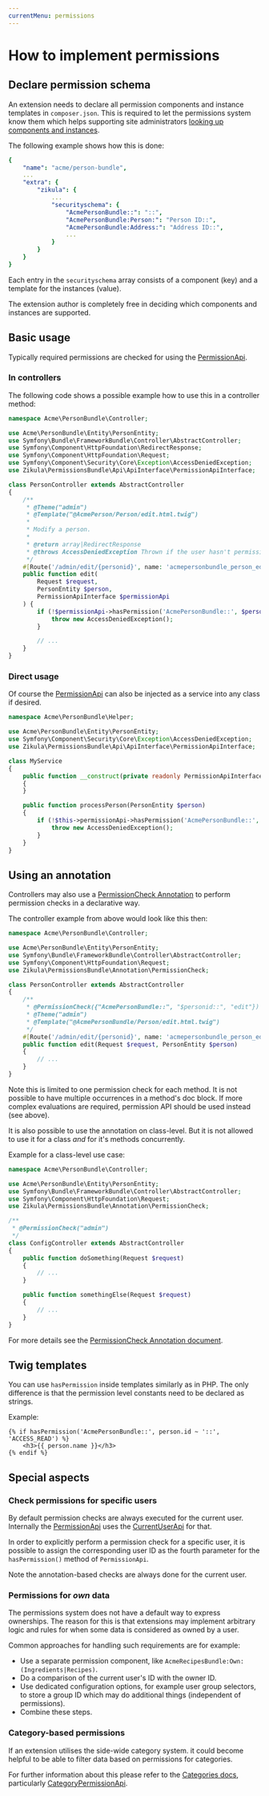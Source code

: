 ```yaml
---
currentMenu: permissions
---
```

# How to implement permissions

## Declare permission schema

An extension needs to declare all permission components and instance templates in `composer.json`. This is required to let the permissions system know them which helps supporting site administrators [looking up components and instances](../Management.md).

The following example shows how this is done:

```yaml
{
    "name": "acme/person-bundle",
    ...
    "extra": {
        "zikula": {
            ...
            "securityschema": {
                "AcmePersonBundle::": "::",
                "AcmePersonBundle:Person:": "Person ID::",
                "AcmePersonBundle:Address:": "Address ID::",
                ...
            }
        }
    }
}
```

Each entry in the `securityschema` array consists of a component (key) and a template for the instances (value).

The extension author is completely free in deciding which components and instances are supported.

## Basic usage

Typically required permissions are checked for using the [PermissionApi](PermissionApi.md).

### In controllers

The following code shows a possible example how to use this in a controller method:

```php
namespace Acme\PersonBundle\Controller;

use Acme\PersonBundle\Entity\PersonEntity;
use Symfony\Bundle\FrameworkBundle\Controller\AbstractController;
use Symfony\Component\HttpFoundation\RedirectResponse;
use Symfony\Component\HttpFoundation\Request;
use Symfony\Component\Security\Core\Exception\AccessDeniedException;
use Zikula\PermissionsBundle\Api\ApiInterface\PermissionApiInterface;

class PersonController extends AbstractController
{
    /**
     * @Theme("admin")
     * @Template("@AcmePerson/Person/edit.html.twig")
     *
     * Modify a person.
     *
     * @return array|RedirectResponse
     * @throws AccessDeniedException Thrown if the user hasn't permissions to edit the person
     */
    #[Route('/admin/edit/{personid}', name: 'acmepersonbundle_person_edit', requirements: ['personid' => "^[1-9]\d*$"])]
    public function edit(
        Request $request,
        PersonEntity $person,
        PermissionApiInterface $permissionApi
    ) {
        if (!$permissionApi->hasPermission('AcmePersonBundle::', $person->getId() . '::', ACCESS_EDIT)) {
            throw new AccessDeniedException();
        }

        // ...
    }
}
```

### Direct usage

Of course the [PermissionApi](PermissionApi.md) can also be injected as a service into any class if desired.

```php
namespace Acme\PersonBundle\Helper;

use Acme\PersonBundle\Entity\PersonEntity;
use Symfony\Component\Security\Core\Exception\AccessDeniedException;
use Zikula\PermissionsBundle\Api\ApiInterface\PermissionApiInterface;

class MyService
{
    public function __construct(private readonly PermissionApiInterface $permissionApi)
    {
    }

    public function processPerson(PersonEntity $person)
    {
        if (!$this->permissionApi->hasPermission('AcmePersonBundle::', $person->getId() . '::', ACCESS_EDIT)) {
            throw new AccessDeniedException();
        }
    }
}
```

## Using an annotation

Controllers may also use a [PermissionCheck Annotation](PermissionCheckAnnotation.md) to perform permission checks in a declarative way.

The controller example from above would look like this then:

```php
namespace Acme\PersonBundle\Controller;

use Acme\PersonBundle\Entity\PersonEntity;
use Symfony\Bundle\FrameworkBundle\Controller\AbstractController;
use Symfony\Component\HttpFoundation\Request;
use Zikula\PermissionsBundle\Annotation\PermissionCheck;

class PersonController extends AbstractController
{
    /**
     * @PermissionCheck({"AcmePersonBundle::", "$personid::", "edit"})
     * @Theme("admin")
     * @Template("@AcmePersonBundle/Person/edit.html.twig")
     */
    #[Route('/admin/edit/{personid}', name: 'acmepersonbundle_person_edit', requirements: ['personid' => "^[1-9]\d*$"])]
    public function edit(Request $request, PersonEntity $person)
    {
        // ...
    }
}
```

Note this is limited to one permission check for each method. It is not possible to have multiple occurrences in a method's doc block. If more complex evaluations are required, permission API should be used instead (see above).

It is also possible to use the annotation on class-level. But it is not allowed to use it for a class *and* for it's methods concurrently.

Example for a class-level use case:

```php
namespace Acme\PersonBundle\Controller;

use Acme\PersonBundle\Entity\PersonEntity;
use Symfony\Bundle\FrameworkBundle\Controller\AbstractController;
use Symfony\Component\HttpFoundation\Request;
use Zikula\PermissionsBundle\Annotation\PermissionCheck;

/**
 * @PermissionCheck("admin")
 */
class ConfigController extends AbstractController
{
    public function doSomething(Request $request)
    {
        // ...
    }

    public function somethingElse(Request $request)
    {
        // ...
    }
}
```

For more details see the [PermissionCheck Annotation document](PermissionCheckAnnotation.md).

## Twig templates

You can use `hasPermission` inside templates similarly as in PHP. The only difference is that the permission level constants need to be declared as strings.

Example:

```twig
{% if hasPermission('AcmePersonBundle::', person.id ~ '::', 'ACCESS_READ') %}
    <h3>{{ person.name }}</h3>
{% endif %}
```

## Special aspects

### Check permissions for specific users

By default permission checks are always executed for the current user. Internally the [PermissionApi](PermissionApi.md) uses the [CurrentUserApi](../../Users/Dev/CurrentUserApi.md) for that.

In order to explicitly perform a permission check for a specific user, it is possible to assign the corresponding user ID as the fourth parameter for the `hasPermission()` method of `PermissionApi`.

Note the annotation-based checks are always done for the current user.

### Permissions for *own* data

The permissions system does not have a default way to express ownerships. The reason for this is that extensions may implement arbitrary logic and rules for when some data is considered as owned by a user.

Common approaches for handling such requirements are for example:

- Use a separate permission component, like `AcmeRecipesBundle:Own:(Ingredients|Recipes)`.
- Do a comparison of the current user's ID with the owner ID.
- Use dedicated configuration options, for example user group selectors, to store a group ID which may do additional things (independent of permissions).
- Combine these steps.

### Category-based permissions

If an extension utilises the side-wide category system. it could become helpful to be able to filter data based on permissions for categories.

For further information about this please refer to the [Categories docs](../../Integration/Categories/README.md), particularly [CategoryPermissionApi](../../Integration/Categories/Dev/CategoryPermissionApi.md).
